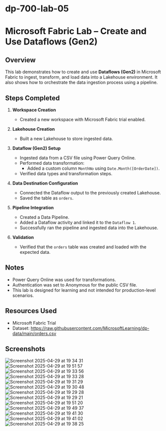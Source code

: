 # dp-700-lab-05

# Microsoft Fabric Lab – Create and Use Dataflows (Gen2)

## Overview
This lab demonstrates how to create and use **Dataflows (Gen2)** in Microsoft Fabric to ingest, transform, and load data into a Lakehouse environment. It also shows how to orchestrate the data ingestion process using a pipeline.

## Steps Completed

1. **Workspace Creation**
   - Created a new workspace with Microsoft Fabric trial enabled.

2. **Lakehouse Creation**
   - Built a new Lakehouse to store ingested data.

3. **Dataflow (Gen2) Setup**
   - Ingested data from a CSV file using Power Query Online.
   - Performed data transformation:
     - Added a custom column `MonthNo` using `Date.Month([OrderDate])`.
   - Verified data types and transformation steps.

4. **Data Destination Configuration**
   - Connected the Dataflow output to the previously created Lakehouse.
   - Saved the table as `orders`.

5. **Pipeline Integration**
   - Created a Data Pipeline.
   - Added a Dataflow activity and linked it to the `Dataflow 1`.
   - Successfully ran the pipeline and ingested data into the Lakehouse.

6. **Validation**
   - Verified that the `orders` table was created and loaded with the expected data.

## Notes
- Power Query Online was used for transformations.
- Authentication was set to Anonymous for the public CSV file.
- This lab is designed for learning and not intended for production-level scenarios.

## Resources Used
- Microsoft Fabric Trial
- Dataset: https://raw.githubusercontent.com/MicrosoftLearning/dp-data/main/orders.csv
## Screenshots
![Screenshot 2025-04-29 at 19 34 31](https://github.com/user-attachments/assets/1904a253-d160-416b-a432-de13788c5261)
![Screenshot 2025-04-29 at 19 51 57](https://github.com/user-attachments/assets/23f0e65d-a3e2-4c6f-961a-be414d73aa8a)
![Screenshot 2025-04-29 at 19 33 56](https://github.com/user-attachments/assets/223f974e-8bb4-4167-be75-eae4afe30ac0)
![Screenshot 2025-04-29 at 19 33 28](https://github.com/user-attachments/assets/55b2a1bd-cded-4ef9-9f50-1fc1a624ce06)
![Screenshot 2025-04-29 at 19 31 29](https://github.com/user-attachments/assets/b72be156-786e-457d-8f5b-8d8b08f2e8e7)
![Screenshot 2025-04-29 at 19 30 48](https://github.com/user-attachments/assets/261990ef-c259-4eef-844a-fc3d1401e070)
![Screenshot 2025-04-29 at 19 29 28](https://github.com/user-attachments/assets/5b59de58-44c4-47c1-bbee-791493586a1c)
![Screenshot 2025-04-29 at 19 29 21](https://github.com/user-attachments/assets/fa70a121-e904-4d03-9cd4-aea3bf8f0bb9)
![Screenshot 2025-04-29 at 19 51 20](https://github.com/user-attachments/assets/6c5514c1-2b42-4398-b6f6-66c051cc5d34)
![Screenshot 2025-04-29 at 19 49 37](https://github.com/user-attachments/assets/c30162a1-c8c1-406c-a213-bf5bda297028)
![Screenshot 2025-04-29 at 19 41 30](https://github.com/user-attachments/assets/d0885ed7-1777-4d8c-83a4-459edcadc980)
![Screenshot 2025-04-29 at 19 41 02](https://github.com/user-attachments/assets/84fd356a-cc9b-4185-9577-ecc678978600)
![Screenshot 2025-04-29 at 19 38 25](https://github.com/user-attachments/assets/f24a8ebb-791f-475a-a1ac-865b7d3f091c)
